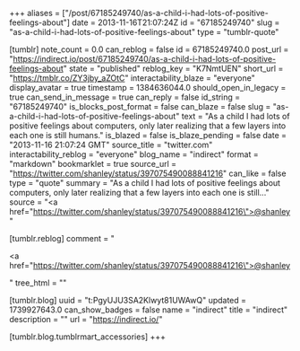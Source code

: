 +++
aliases = ["/post/67185249740/as-a-child-i-had-lots-of-positive-feelings-about"]
date = 2013-11-16T21:07:24Z
id = "67185249740"
slug = "as-a-child-i-had-lots-of-positive-feelings-about"
type = "tumblr-quote"

[tumblr]
note_count = 0.0
can_reblog = false
id = 67185249740.0
post_url = "https://indirect.io/post/67185249740/as-a-child-i-had-lots-of-positive-feelings-about"
state = "published"
reblog_key = "K7NmtUEN"
short_url = "https://tmblr.co/ZY3jby_aZOtC"
interactability_blaze = "everyone"
display_avatar = true
timestamp = 1384636044.0
should_open_in_legacy = true
can_send_in_message = true
can_reply = false
id_string = "67185249740"
is_blocks_post_format = false
can_blaze = false
slug = "as-a-child-i-had-lots-of-positive-feelings-about"
text = "As a child I had lots of positive feelings about computers, only later realizing that a few layers into each one is still humans."
is_blazed = false
is_blaze_pending = false
date = "2013-11-16 21:07:24 GMT"
source_title = "twitter.com"
interactability_reblog = "everyone"
blog_name = "indirect"
format = "markdown"
bookmarklet = true
source_url = "https://twitter.com/shanley/status/397075490088841216"
can_like = false
type = "quote"
summary = "As a child I had lots of positive feelings about computers, only later realizing that a few layers into each one is still..."
source = "<a href=\"https://twitter.com/shanley/status/397075490088841216\">@shanley</a>"

[tumblr.reblog]
comment = "<p><a href=\"https://twitter.com/shanley/status/397075490088841216\">@shanley</a></p>"
tree_html = ""

[tumblr.blog]
uuid = "t:PgyUJU3SA2Klwyt81UWAwQ"
updated = 1739927643.0
can_show_badges = false
name = "indirect"
title = "indirect"
description = ""
url = "https://indirect.io/"

[tumblr.blog.tumblrmart_accessories]
+++
